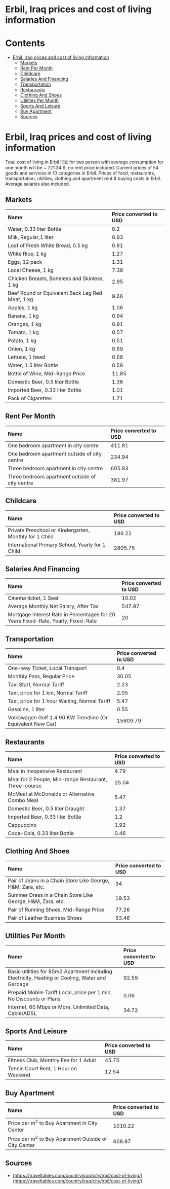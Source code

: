 
Erbil, Iraq prices and cost of living information
=================================================

Contents
========

* [Erbil, Iraq prices and cost of living information](#erbil-iraq-prices-and-cost-of-living-information)
	* [Markets](#markets)
	* [Rent Per Month](#rent-per-month)
	* [Childcare](#childcare)
	* [Salaries And Financing](#salaries-and-financing)
	* [Transportation](#transportation)
	* [Restaurants](#restaurants)
	* [Clothing And Shoes](#clothing-and-shoes)
	* [Utilities Per Month](#utilities-per-month)
	* [Sports And Leisure](#sports-and-leisure)
	* [Buy Apartment](#buy-apartment)
	* [Sources](#sources)

# Erbil, Iraq prices and cost of living information


Total cost of living in Erbil 🇮🇶 for two person with average consumption for one month will be ~ 721.34 $, no rent price
 included. Current prices of 54 goods and services in 10 categories  in Erbil. Prices of food, restaurants, 
transportation, utilities, clothing and apartment rent & buying costs in Erbil. Average salaries also included.
## Markets

|Name|Price converted to USD|
| :--- | :--- |
|Water, 0.33 liter Bottle|0.2|
|Milk, Regular,1 liter|0.93|
|Loaf of Fresh White Bread, 0.5 kg|0.81|
|White Rice, 1 kg|1.27|
|Eggs, 12 pack|1.31|
|Local Cheese, 1 kg|7.39|
|Chicken Breasts, Boneless and Skinless, 1 kg|2.95|
|Beef Round or Equivalent Back Leg Red Meat, 1 kg |9.66|
|Apples, 1 kg|1.06|
|Banana, 1 kg|0.94|
|Oranges, 1 kg|0.91|
|Tomato, 1 kg|0.57|
|Potato, 1 kg|0.51|
|Onion, 1 kg|0.69|
|Lettuce, 1 head|0.66|
|Water, 1.5 liter Bottle|0.58|
|Bottle of Wine, Mid-Range Price|11.85|
|Domestic Beer, 0.5 liter Bottle|1.36|
|Imported Beer, 0.33 liter Bottle|1.01|
|Pack of Cigarettes|1.71|
  

## Rent Per Month

|Name|Price converted to USD|
| :--- | :--- |
|One bedroom apartment in city centre|411.81|
|One bedroom apartment outside of city centre|234.94|
|Three bedroom apartment in city centre|605.83|
|Three bedroom apartment outside of city centre|381.97|
  

## Childcare

|Name|Price converted to USD|
| :--- | :--- |
|Private Preschool or Kindergarten, Monthly for 1 Child|186.22|
|International Primary School, Yearly for 1 Child|2805.75|
  

## Salaries And Financing

|Name|Price converted to USD|
| :--- | :--- |
|Cinema ticket, 1 Seat|10.02|
|Average Monthly Net Salary, After Tax|547.97|
|Mortgage Interest Rate in Percentages for 20 Years Fixed-Rate, Yearly, Fixed-Rate|20|
  

## Transportation

|Name|Price converted to USD|
| :--- | :--- |
|One-way Ticket, Local Transport|0.4|
|Monthly Pass, Regular Price|30.05|
|Taxi Start, Normal Tariff|2.23|
|Taxi, price for 1 km, Normal Tariff|2.05|
|Taxi, price for 1 hour Waiting, Normal Tariff|5.47|
|Gasoline, 1 liter|0.55|
|Volkswagen Golf 1.4 90 KW Trendline (Or Equivalent New Car)|15609.79|
  

## Restaurants

|Name|Price converted to USD|
| :--- | :--- |
|Meal in Inexpensive Restaurant|4.79|
|Meal for 2 People, Mid-range Restaurant, Three-course|25.04|
|McMeal at McDonalds or Alternative Combo Meal|5.47|
|Domestic Beer, 0.5 liter Draught|1.37|
|Imported Beer, 0.33 liter Bottle|1.2|
|Cappuccino|1.92|
|Coca-Cola, 0.33 liter Bottle|0.46|
  

## Clothing And Shoes

|Name|Price converted to USD|
| :--- | :--- |
|Pair of Jeans in a Chain Store Like George, H&M, Zara, etc.|34|
|Summer Dress in a Chain Store Like George, H&M, Zara, etc.|19.53|
|Pair of Running Shoes, Mid-Range Price|77.26|
|Pair of Leather Business Shoes|53.46|
  

## Utilities Per Month

|Name|Price converted to USD|
| :--- | :--- |
|Basic utilities for 85m2 Apartment including Electricity, Heating or Cooling, Water and Garbage|92.59|
|Prepaid Mobile Tariff Local, price per 1 min, No Discounts or Plans|0.06|
|Internet, 60 Mbps or More, Unlimited Data, Cable/ADSL|34.72|
  

## Sports And Leisure

|Name|Price converted to USD|
| :--- | :--- |
|Fitness Club, Monthly Fee for 1 Adult|45.75|
|Tennis Court Rent, 1 Hour on Weekend|12.54|
  

## Buy Apartment

|Name|Price converted to USD|
| :--- | :--- |
|Price per m<sup>2</sup> to Buy Apartment in City Center|1010.22|
|Price per m<sup>2</sup> to Buy Apartment Outside of City Center|608.97|
  

## Sources

- [https://traveltables.com/country/iraq/city/irbil/cost-of-living/](https://traveltables.com/country/iraq/city/irbil/cost-of-living/)
